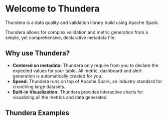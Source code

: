 # Welcome to Thundera

Thundera is a data quality and validation library build using Apache Spark.

Thundera allows for complex validation and metric generation from a simple, yet
comprehensive, declarative metadata file.

## Why use Thundera?

- **Centered on metadata:** Thundera only require from you to declare the expected
values for your table. All metric, dashboard and alert generation is automatically
created for you.
- **Speed:** Thundera runs on top of Apache Spark, an industry standard for crunching
large datasets.
- **Built-in Visualization:** Thundera provides interactive charts for visualizing all
the metrics and data generated.

## Thundera Examples


